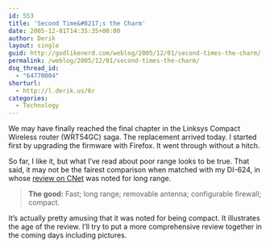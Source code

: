 ```yaml
---
id: 553
title: 'Second Time&#8217;s the Charm'
date: 2005-12-01T14:35:35+00:00
author: Derik
layout: single
guid: http://godlikenerd.com/weblog/2005/12/01/second-times-the-charm/
permalink: /weblog/2005/12/01/second-times-the-charm/
dsq_thread_id:
  - "64770004"
shorturl:
  - http://l.derik.us/6r
categories:
  - Technology
---
```

We may have finally reached the final chapter in the Linksys Compact Wireless router (WRT54GC) saga. The replacement arrived today. I started first by upgrading the firmware with Firefox. It went through without a hitch.

So far, I like it, but what I&#8217;ve read about poor range looks to be true. That said, it may not be the fairest comparison when matched with my DI-624, in whose [review on CNet](http://reviews.cnet.com/D_Link_DI_624_router/4505-3319_7-20817312.html?tag=pop) was noted for long range.

> **The good:** Fast; long range; removable antenna; configurable firewall; compact.

It&#8217;s actually pretty amusing that it was noted for being compact. It illustrates the age of the review. I&#8217;ll try to put a more comprehensive review together in the coming days including pictures.